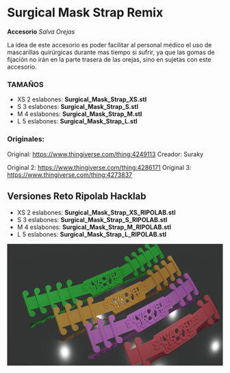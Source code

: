 # Surgical Mask Strap Remix

**Accesorio** *Salva Orejas*

La idea de este accesorio es poder facilitar al personal médico el uso de mascarillas quirúrgicas durante mas tiempo si sufrir, ya que las gomas de fijación no irán en la parte trasera de las orejas, sino en sujetas con este accesorio.

### TAMAÑOS

- XS 2 eslabones: **Surgical_Mask_Strap_XS.stl**
- S 3 eslabones: **Surgical_Mask_Strap_S.stl**
- M 4 eslabones: **Surgical_Mask_Strap_M.stl**
- L 5 eslabones: **Surgical_Mask_Strap_L.stl**

### Originales:

Original: https://www.thingiverse.com/thing:4249113
Creador: Suraky

Original 2: https://www.thingiverse.com/thing:4286171
Original 3: https://www.thingiverse.com/thing:4273837

## Versiones Reto Ripolab Hacklab
- XS 2 eslabones: **Surgical_Mask_Strap_XS_RIPOLAB.stl**
- S 3 eslabones: **Surgical_Mask_Strap_S_RIPOLAB.stl**
- M 4 eslabones: **Surgical_Mask_Strap_M_RIPOLAB.stl**
- L 5 eslabones: **Surgical_Mask_Strap_L_RIPOLAB.stl**

![render](./versiones_ripolab.png)

